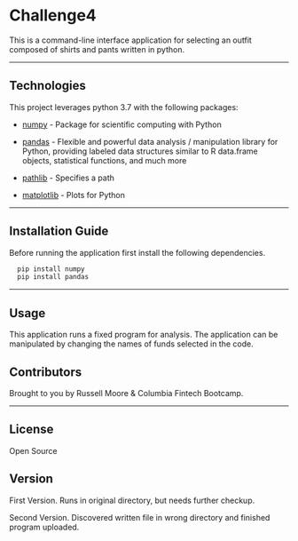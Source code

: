 # Challenge4

This is a command-line interface application for selecting an outfit composed of shirts and pants written in python.

---

## Technologies

This project leverages python 3.7 with the following packages:

* [numpy](https://github.com/numpy/numpy) - Package for scientific computing with Python

* [pandas](https://github.com/pandas-dev/pandas) - Flexible and powerful data analysis / manipulation library for Python, providing labeled data structures similar to R data.frame objects, statistical functions, and much more

* [pathlib](https://github.com/budlight/pathlib) - Specifies a path

* [matplotlib](https://github.com/matplotlib/matplotlib) - Plots for Python

---

## Installation Guide

Before running the application first install the following dependencies.

```python
  pip install numpy
  pip install pandas
```

---

## Usage

This application runs a fixed program for analysis.  The application can be manipulated by changing the names of funds selected in the code.

## Contributors

Brought to you by Russell Moore & Columbia Fintech Bootcamp.

---
## License

Open Source

## Version

First Version.  Runs in original directory, but needs further checkup.

Second Version.  Discovered written file in wrong directory and finished program uploaded.